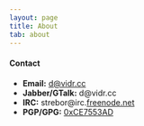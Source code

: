 ```yaml
---
layout: page
title: About
tab: about
---
```


#### Contact

  * **Email:** <a href="mailto:&#100;&#064;&#118;&#105;&#100;&#114;&#046;&#099;&#099;">&#100;&#064;&#118;&#105;&#100;&#114;&#046;&#099;&#099;</a>
  * **Jabber/GTalk:** &#100;&#064;&#118;&#105;&#100;&#114;&#046;&#099;&#099;
  * **IRC:** strebor@irc.[freenode.net][1]
  * **PGP/GPG:** [0xCE7553AD][2]

   [1]: http://freenode.net/
   [2]: http://minsky.surfnet.nl:11371/pks/lookup?op=vindex&search=0x3AFC8A11CE7553AD
